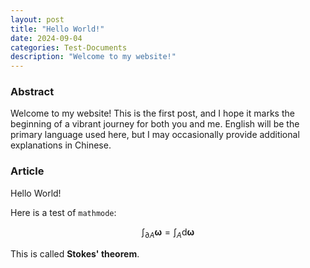 ```yaml
---
layout: post
title: "Hello World!"
date: 2024-09-04
categories: Test-Documents
description: "Welcome to my website!"
---
```

### Abstract

Welcome to my website! This is the first post, and I hope it marks the beginning of a vibrant journey for both you and me. English will be the primary language used here, but I may occasionally provide additional explanations in Chinese. 

### Article

Hello World!

Here is a test of `mathmode`:

$$ \int_{\partial A}\mathbf{\omega} =\int_A \mathrm d \mathbf{\omega}$$

This is called **Stokes' theorem**.

